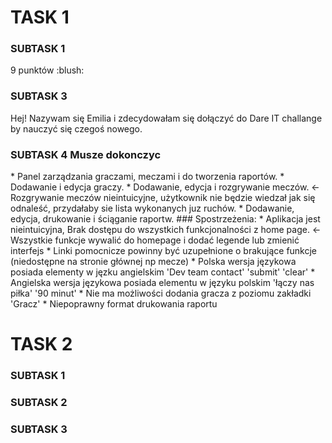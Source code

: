 <h1> TASK 1 </h1>
<h3>SUBTASK 1 </h3>
9 punktów :blush:

<h3>SUBTASK 3</h3>

Hej! Nazywam się Emilia i zdecydowałam się dołączyć do Dare IT challange by nauczyć się czegoś nowego.

<h3>SUBTASK 4 Musze dokonczyc</h3>
* Panel zarządzania graczami, meczami i do tworzenia raportów.
* Dodawanie i edycja graczy.
* Dodawanie, edycja i rozgrywanie meczów. <- Rozgrywanie meczów nieintuicyjne, użytkownik nie będzie wiedzał jak się odnaleść, przydałaby sie lista wykonanych juz ruchów.
* Dodawanie, edycja, drukowanie i ściąganie raportw. 
### Spostrzeżenia:
* Aplikacja jest nieintuicyjna, Brak dostępu do wszystkich funkcjonalności z home page. <-Wszystkie funkcje wywalić do homepage i dodać legende lub zmienić interfejs
* Linki pomocnicze powinny być uzupełnione o brakujące funkcje (niedostępne na stronie głównej np mecze)
* Polska wersja językowa posiada elementy w jęzku angielskim 'Dev team contact' 'submit' 'clear'
* Angielska wersja językowa posiada elementu w języku polskim 'łączy nas piłka' '90 minut' 
* Nie ma możliwości dodania gracza z poziomu zakładki 'Gracz'
* Niepoprawny format drukowania raportu

<h1> TASK 2 </h1>
<h3>SUBTASK 1 </h3>

<h3>SUBTASK 2 </h3>

<h3>SUBTASK 3 </h3>

